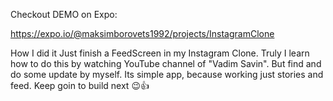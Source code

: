 Checkout DEMO on Expo:

https://expo.io/@maksimborovets1992/projects/InstagramClone

How I did it
Just finish a FeedScreen in my Instagram Clone. Truly I learn how to do this by watching YouTube channel of "Vadim Savin". But find and do some update by myself. Its simple app, because working just stories and feed. Keep goin to build next 😉👍
